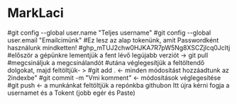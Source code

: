 # MarkLaci
#git config --global user.name "Teljes username"
#git config --global user.email "Emailcimünk"
#Ez lesz az alap tokenünk, amit Passwordként használunk mindketten!
#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
#először a gépünkre lementjük a fent lévő legújabb verziót -> git pull
#megcsináljuk a megcsinálandót
#utána véglegesítjük a feltöltendő dolgokat, majd feltöltjük- >
#git add . <- minden módosítást hozzáadtunk az 2indexbe"
#git commit -m "Vmi komment" <- módosítások véglegesítése
#git push <- a munkánkat feltöltjük a repónkba githubon
 Itt újra kérni fogja a usernamet és a Tokent (jobb egér és Paste)
